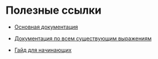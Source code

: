 # Полезные ссылки

- [Основная документация](https://docs.skriptlang.org/)

- [Документация по всем существующим выражениям](https://skripthub.net/docs/)

- [Гайд для начинающих](https://skripthub.net/tutorials/17)

